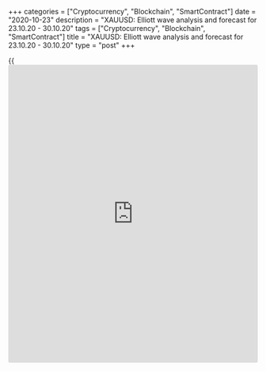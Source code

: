 +++
categories = ["Cryptocurrency", "Blockchain", "SmartContract"]
date = "2020-10-23"
description = "XAUUSD: Elliott wave analysis and forecast for 23.10.20 - 30.10.20"
tags = ["Cryptocurrency", "Blockchain", "SmartContract"]
title = "XAUUSD: Elliott wave analysis and forecast for 23.10.20 - 30.10.20"
type = "post"
+++

{{<iframe id="large-banner" src="https://www.bounty.group/#slide=19.0" width="100%" height="600" scrolling="no" style="border: 0px solid rgb(216, 221, 230); border-radius: 3px;">}}

2020-10-23

2020-10-23

XAUUSD: Elliott wave analysis and forecast for 23.10.20 – 30.10.20Alex
Geuta

 **Main scenario:** consider long positions from corrections above the
level of 1848.26 with a target of 1973.73 – 2077.22.

 **Alternative scenario:** breakout and consolidation below the level of
1848.26 will allow the pair to continue declining to the levels of
1750.33 – 1666.82.

 **Analysis:** Daily time frame: The ascending third wave of larger
degree (3) presumably continues developing, with wave 5 of (3) forming
inside. H4 time frame: the third wave of smaller degree iii of 5 appears
to have formed, and a local correction finished developing in the form
of wave iv of 5. H1 time frame: the fifth wave v of 5 started to
develop, with wave (i) of v formed and a local correction developing in
the form of wave (ii) of v inside. If the presumption is correct, after
correction, the pair will continue to rise to the levels of 1973.73 –
2077.22. The level of 1848.26 is critical in this scenario, as the
breakout will enable the pair to continue declining to the levels of
1750.33 – 1666.82.

* * *

* * *

* * *

P.S. Did you like my article? Share it in social networks: it will be
the best “thank you" :)

Ask me questions and comment below. I’ll be glad to answer your
questions and give necessary explanations.

 **Useful links:**

  * I recommend trying to trade with a reliable broker [here][1]. The system allows you to trade by yourself or copy successful traders from all across the globe.
  * Use my promo-code BLOG for getting deposit bonus 50% on LiteForex platform. Just enter this code in the appropriate field while [depositing][2] your trading account.
  * Telegram chat for traders: <t.me/liteforexengchat>. We are sharing the signals and trading experience
  * Telegram channel with high-quality analytics, Forex reviews, training articles, and other useful things for traders <t.me/liteforex>

## Price chart of XAUUSD in real time mode

The content of this article reflects the author’s opinion and does not
necessarily reflect the official position of LiteForex. The material
published on this page is provided for informational purposes only and
should not be considered as the provision of investment advice for the
purposes of Directive 2004/39/EC.

Rate this article:

{{value}}

( {{count}} {{title}} )

   1. my.liteforex.com/?category=analysts-opinions&slug=xauusd-elliott-wave-analysis-and-forecast-for-231020-301020&openPopup=%2Fregistration%2Fpopup&utm_source=blog&utm_medium=article&utm_campaign=bonus
   2. my.liteforex.com/deposit/?category=analysts-opinions&slug=xauusd-elliott-wave-analysis-and-forecast-for-231020-301020&promo_code=BLOG&utm_source=blog&utm_medium=article&utm_campaign=bonus